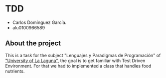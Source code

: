# TDD

- Carlos Domínguez García.
- alu0100966589

## About the project
This is a task for the subject "Lenguajes y Paradigmas de Programación" of ["University of La Laguna"](https://www.ull.es/), the goal is to get familiar with Test Driven Environment. For that we had to implemented a class that handles food nutrients.
